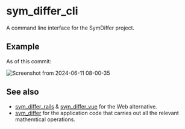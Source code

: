 # sym_differ_cli

A command line interface for the SymDiffer project.

## Example
As of this commit:

![Screenshot from 2024-06-11 08-00-35](https://github.com/enrique-guillen/sym_differ_cli/assets/31013835/a13aa0b7-954d-4124-a7d7-298924c62dc7)

## See also
- [sym_differ_rails](https://github.com/enrique-guillen/sym_differ_rails) & [sym_differ_vue](https://github.com/enrique-guillen/sym_differ_vue) for 
  the Web alternative.
- [sym_differ](https://github.com/enrique-guillen/sym_differ) for the application code that carries out all the relevant mathemtical operations.
